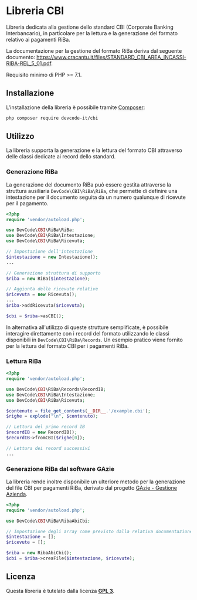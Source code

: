 # Libreria CBI

Libreria dedicata alla gestione dello standard CBI (Corporate Banking Interbancario), in particolare per la lettura e la generazione del formato relativo ai pagamenti RiBa.

La documentazione per la gestione del formato RiBa deriva dal seguente documento: <https://www.cracantu.it/files/STANDARD_CBI_AREA_INCASSI-RIBA-REL_5_01.pdf>.

Requisito minimo di PHP >= 7.1.

## Installazione

L'installazione della libreria è possibile tramite [Composer](https://getcomposer.org/):
```bash
php composer require devcode-it/cbi
```

## Utilizzo

La libreria supporta la generazione e la lettura del formato CBI attraverso delle classi dedicate ai record dello standard.

### Generazione RiBa

La generazione del documento RiBa può essere gestita attraverso la struttura ausiliaria `DevCode\CBI\RiBa\RiBa`, che permette di definire una intestazione per il documento seguita da un numero qualunque di ricevute per il pagamento.

```php
<?php
require 'vendor/autoload.php';

use DevCode\CBI\RiBa\RiBa;
use DevCode\CBI\RiBa\Intestazione;
use DevCode\CBI\RiBa\Ricevuta;

// Impostazione dell'intestazione
$intestazione = new Intestazione();
...

// Generazione struttura di supporto
$riba = new RiBa($intestazione);

// Aggiunta delle ricevute relative
$ricevuta = new Ricevuta();
...
$riba->addRicevuta($ricevuta);

$cbi = $riba->asCBI();
```

In alternativa all'utilizzo di queste strutture semplificate, è possibile interagire direttamente con i record del formato utilizzando le classi disponibili in `DevCode\CBI\RiBa\Records`.
Un esempio pratico viene fornito per la lettura del formato CBI per i pagamenti RiBa.

### Lettura RiBa

```php
<?php
require 'vendor/autoload.php';

use DevCode\CBI\RiBa\Records\RecordIB;
use DevCode\CBI\RiBa\Intestazione;
use DevCode\CBI\RiBa\Ricevuta;

$contenuto = file_get_contents(__DIR__.'/example.cbi');
$righe = explode("\n", $contenuto);

// Lettura del primo record IB
$recordIB = new RecordIB();
$recordIB->fromCBI($righe[0]);

// Lettura dei record successivi
...
```

### Generazione RiBa dal software GAzie

La libreria rende inoltre disponibile un ulteriore metodo per la generazione del file CBI per pagamenti RiBa, derivato dal progetto [GAzie - Gestione Azienda](http://gazie.sourceforge.net).

```php
<?php
require 'vendor/autoload.php';

use DevCode\CBI\RiBa\RibaAbiCbi;

// Impostazione degli array come previsto dalla relativa documentazione interna
$intestazione = [];
$ricevute = [];

$riba = new RibaAbiCbi();
$cbi = $riba->creaFile($intestazione, $ricevute);
```

## Licenza

Questa libreria è tutelato dalla licenza [**GPL 3**](https://github.com/devcode-it/cbi/blob/master/LICENSE).

